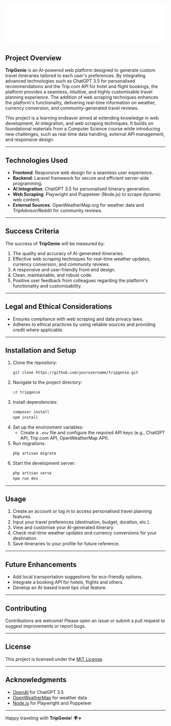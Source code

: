 ![](public/logos/logo-transparent-white.png)

## Project Overview
**TripGenie** is an AI-powered web platform designed to generate custom travel itineraries tailored to each user's preferences. By integrating advanced technologies such as ChatGPT 3.5 for personalised recommendations and the Trip.com API for hotel and flight bookings, the platform provides a seamless, intuitive, and highly customisable travel planning experience. The addition of web scraping techniques enhances the platform's functionality, delivering real-time information on weather, currency conversion, and community-generated travel reviews.

This project is a learning endeavor aimed at extending knowledge in web development, AI integration, and web scraping techniques. It builds on foundational materials from a Computer Science course while introducing new challenges, such as real-time data handling, external API management, and responsive design.

---

## Technologies Used
- **Frontend**: Responsive web design for a seamless user experience.
- **Backend**: Laravel framework for secure and efficient server-side programming.
- **AI Integration**: ChatGPT 3.5 for personalised itinerary generation.
- **Web Scraping**: Playwright and Puppeteer (Node.js) to scrape dynamic web content.
- **External Sources**: OpenWeatherMap.org for weather data and TripAdvisor/Reddit for community reviews.

---

## Success Criteria
The success of **TripGenie** will be measured by:
1. The quality and accuracy of AI-generated itineraries.
2. Effective web scraping techniques for real-time weather updates, currency conversion, and community reviews.
3. A responsive and user-friendly front-end design.
4. Clean, maintainable, and robust code.
5. Positive user feedback from colleagues regarding the platform's functionality and customisability.

---

## Legal and Ethical Considerations
- Ensures compliance with web scraping and data privacy laws.
- Adheres to ethical practices by using reliable sources and providing credit where applicable.

---

## Installation and Setup
1. Clone the repository:
   ```bash
   git clone https://github.com/yourusername/tripgenie.git
   ```
2. Navigate to the project directory:
   ```bash
   cd tripgenie
   ```
3. Install dependencies:
   ```bash
   composer install
   npm install
   ```
4. Set up the environment variables:
   - Create a `.env` file and configure the required API keys (e.g., ChatGPT API, Trip.com API, OpenWeatherMap API).
5. Run migrations:
   ```bash
   php artisan migrate
   ```
6. Start the development server:
   ```bash
   php artisan serve
   npm run dev
   ```

---

## Usage
1. Create an account or log in to access personalised travel planning features.
2. Input your travel preferences (destination, budget, duration, etc.).
3. View and customise your AI-generated itinerary.
4. Check real-time weather updates and currency conversions for your destination.
5. Save itineraries to your profile for future reference.

---

## Future Enhancements
- Add local transportation suggestions for eco-friendly options.
- Integrate a booking API for hotels, flights and others.
- Develop an AI-based travel tips chat feature.

---

## Contributing
Contributions are welcome! Please open an issue or submit a pull request to suggest improvements or report bugs.

---

## License
This project is licensed under the [MIT License](LICENSE).

---

## Acknowledgments
- [OpenAI](https://openai.com) for ChatGPT 3.5
- [OpenWeatherMap](https://openweathermap.org) for weather data
- [Node.js](https://nodejs.org) for Playwright and Puppeteer

---

Happy traveling with **TripGenie**! 🌍✈️
